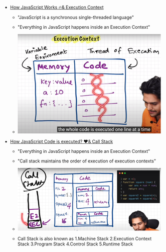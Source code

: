 - [How JavaScript Works 🔥& Execution Context ](https://youtu.be/ZvbzSrg0afE?si=NW_CFyEti9tmHYRJ)

    - "JavaScript is a synchronous single-threaded language"

    - "Everything in JavaScript happens inside an Execution Context"

    - ![Execution Context](execution-context.png)

- [How JavaScript Code is executed? ❤️& Call Stack](https://youtu.be/iLWTnMzWtj4?si=lbsiQ8gVRcyRZgxK)

    - "Everything in JavaScript happens inside an Execution Context"

    - "Call stack maintains the order of execution of execution contexts"

    - ![Call Stack](call-stack.png)

    - Call Stack is also known as 
        1.Machine Stack
        2.Execution Context Stack
        3.Program Stack
        4.Control Stack
        5.Runtime Stack
